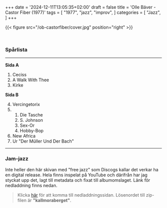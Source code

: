 +++
date = '2024-12-11T13:05:35+02:00'
draft = false
title = 'Olle Bäver - Castor Fiber (1977)'
tags = [
    "1977",
    "jazz",
    "improv",
]
categories = [
    "Jazz",
]
+++

{{< figure src="/ob-castorfiber/cover.jpg" position="right" >}}

<br>

### Spårlista

---

**Sida A**

1. Ceciss
2. A Walk With Thee
3. Kirke

**Sida B**

4. Vercingetorix
5. 1. Die Tasche
   2. S. Johnson
   3. Sex-Or
   4. Hobby-Bop
6. New Africa
7. Ur "Der Müller Und Der Bach"


---

### Jam-jazz

Inte heller den här skivan med "free jazz" som Discogs kallar det verkar ha en digital release. Hela finns inspelat på YouTube och därifrån har jag styckat upp det, lagt till metadata och fixat till albumomslaget. Länk för nedladdning finns nedan.

>Klicka [här](https://mega.nz/file/fygRVKaA#e5cf-Rj2mDpvLevP8hwvPhGZRXKF-zeUKG8DBCq5Jyk) för att komma till nedladdningssidan. Lösenordet till zip-filen är **"kallmoraberget"**.